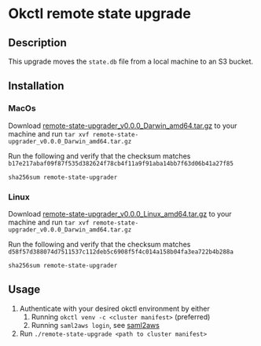 # Okctl remote state upgrade

## Description

This upgrade moves the `state.db` file from a local machine to an S3 bucket.

## Installation

### MacOs
Download [remote-state-upgrader_v0.0.0_Darwin_amd64.tar.gz](dist/remote-state-upgrader_v0.0.0_Darwin_amd64.tar.gz) to
your machine and run `tar xvf remote-state-upgrader_v0.0.0_Darwin_amd64.tar.gz`

Run the following and verify that the checksum matches `b17e217abaf09f87f535d382624f78cb4f11a9f91aba14bb7f63d06b41a27f85`
```shell
sha256sum remote-state-upgrader
```


### Linux 
Download [remote-state-upgrader_v0.0.0_Linux_amd64.tar.gz](dist/remote-state-upgrader_v0.0.0_Linux_amd64.tar.gz) to
your machine and run `tar xvf remote-state-upgrader_v0.0.0_Darwin_amd64.tar.gz`

Run the following and verify that the checksum matches `d58f57d388074d7511537c112deb5c6908f5f4c014a158b04fa3ea722b4b288a`
```shell
sha256sum remote-state-upgrader
```

## Usage

1. Authenticate with your desired okctl environment by either 
   1. Running `okctl venv -c <cluster manifest>` (preferred)
   2. Running `saml2aws login`, see [saml2aws](https://github.com/Versent/saml2aws)
2. Run `./remote-state-upgrade <path to cluster manifest>`
 